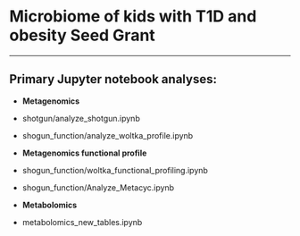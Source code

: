 # Microbiome of kids with T1D and obesity Seed Grant
___
## Primary Jupyter notebook analyses:
- __Metagenomics__
 - shotgun/analyze_shotgun.ipynb
 - shogun_function/analyze_woltka_profile.ipynb

- __Metagenomics functional profile__
 - shogun_function/woltka_functional_profiling.ipynb
 - shogun_function/Analyze_Metacyc.ipynb

- __Metabolomics__
 - metabolomics_new_tables.ipynb 
